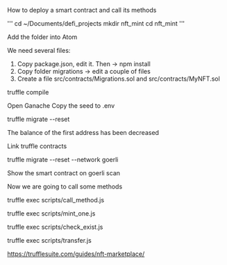 How to deploy a smart contract and call its methods

'''
cd ~/Documents/defi_projects
mkdir nft_mint
cd nft_mint
'''

Add the folder into Atom

We need several files: 
1. Copy package.json, edit it. Then -> npm install
2. Copy folder migrations -> edit a couple of files
3. Create a file src/contracts/Migrations.sol and src/contracts/MyNFT.sol

truffle compile

Open Ganache
Copy the seed to .env

truffle migrate --reset

The balance of the first address has been decreased

Link truffle contracts

truffle migrate --reset --network goerli

Show the smart contract on goerli scan


Now we are going to call some methods

truffle exec scripts/call_method.js

truffle exec scripts/mint_one.js

truffle exec scripts/check_exist.js

truffle exec scripts/transfer.js






https://trufflesuite.com/guides/nft-marketplace/
